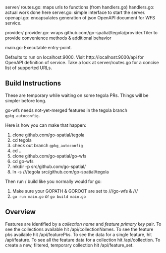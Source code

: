 server/
  routes.go: maps urls to functions (from handlers.go)
  handlers.go: actual work done here
  server.go: simple interface to start the server.
  openapi.go: encapsulates generation of json OpenAPI document for WFS service.

provider/
  provider.go: wraps github.com/go-spatial/tegola/provider.Tiler to provide convenience methods & additional behavior

main.go: Executable entry-point.

Defaults to run on localhost:9000.  Visit http://localhost:9000/api for OpenAPI definition of
service.  Take a look at server/routes.go for a concise list of supported URLs.

Build Instructions
------------------

These are temporary while waiting on some tegola PRs.  Things will be simpler before long.

go-wfs needs not-yet-merged features in the tegola branch `gpkg_autoconfig`.

Here is how you can make that happen:

1. clone github.com/go-spatial/tegola
1. cd tegola
1. check out branch `gpkg_autoconfig`
1. cd ..
1. clone github.com/go-spatial/go-wfs
1. cd go-wfs
1. mkdir -p src/github.com/go-spatial/
1. ln -s /<path>/<to>/tegola src/github.com/go-spatial/tegola

Then run / build like you normally would for go:

1. Make sure your GOPATH & GOROOT are set to /<path>/<to>/go-wfs & /<path>/<to>/<golang-installation>
1. `go run main.go` or `go build main.go`

Overview
--------
Features are identified by a _collection name_ and _feature primary key_ pair.
To see the collections available hit /api/collectionNames.
To see the feature pks available hit /api/featurePks.
To see the data for a single feature, hit /api/feature.
To see all the feature data for a collection hit /api/collection.
To create a new, filtered, temporary collection hit /api/feature_set.

